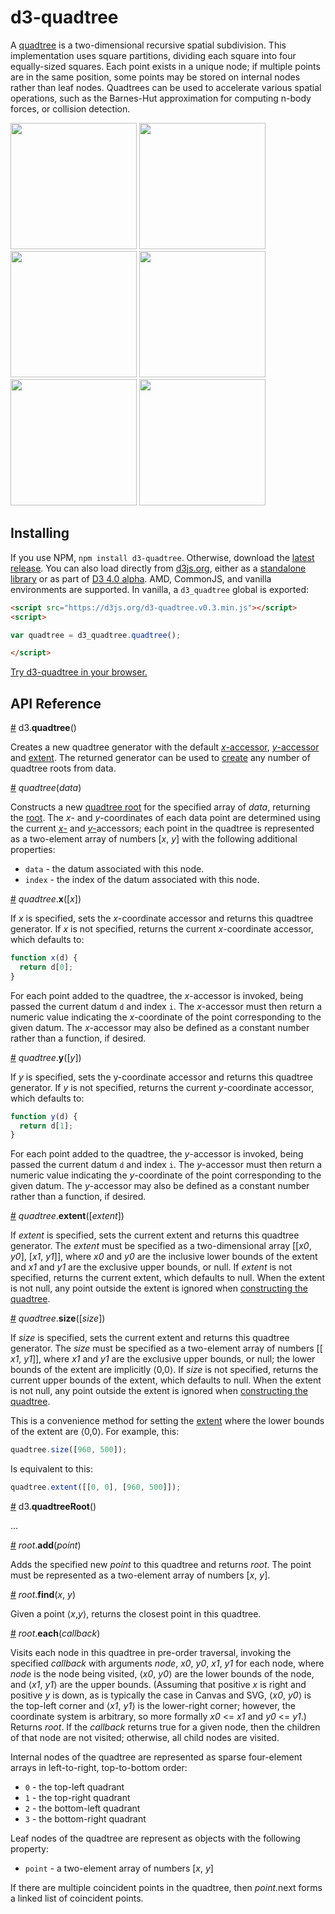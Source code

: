 # d3-quadtree

A [quadtree](https://en.wikipedia.org/wiki/Quadtree) is a two-dimensional recursive spatial subdivision. This implementation uses square partitions, dividing each square into four equally-sized squares. Each point exists in a unique node; if multiple points are in the same position, some points may be stored on internal nodes rather than leaf nodes. Quadtrees can be used to accelerate various spatial operations, such as the Barnes-Hut approximation for computing n-body forces, or collision detection.

<a href="http://bl.ocks.org/mbostock/9078690"><img src="http://bl.ocks.org/mbostock/raw/9078690/thumbnail.png" width="202"></a>
<a href="http://bl.ocks.org/mbostock/4343214"><img src="http://bl.ocks.org/mbostock/raw/4343214/thumbnail.png" width="202"></a>
<a href="http://bl.ocks.org/mbostock/6216724"><img src="http://bl.ocks.org/mbostock/raw/6216724/thumbnail.png" width="202"></a>
<a href="http://bl.ocks.org/mbostock/6224050"><img src="http://bl.ocks.org/mbostock/raw/6224050/thumbnail.png" width="202"></a>
<a href="http://bl.ocks.org/patricksurry/6478178"><img src="http://bl.ocks.org/patricksurry/raw/6478178/thumbnail.png" width="202"></a>
<a href="http://bl.ocks.org/llb4ll/8709363"><img src="http://bl.ocks.org/llb4ll/raw/8709363/thumbnail.png" width="202"></a>

## Installing

If you use NPM, `npm install d3-quadtree`. Otherwise, download the [latest release](https://github.com/d3/d3-quadtree/releases/latest). You can also load directly from [d3js.org](https://d3js.org), either as a [standalone library](https://d3js.org/d3-quadtree.v0.2.min.js) or as part of [D3 4.0 alpha](https://github.com/mbostock/d3/tree/4). AMD, CommonJS, and vanilla environments are supported. In vanilla, a `d3_quadtree` global is exported:

```html
<script src="https://d3js.org/d3-quadtree.v0.3.min.js"></script>
<script>

var quadtree = d3_quadtree.quadtree();

</script>
```

[Try d3-quadtree in your browser.](https://tonicdev.com/npm/d3-quadtree)

## API Reference

<a name="quadtree" href="#quadtree">#</a> d3.<b>quadtree</b>()

Creates a new quadtree generator with the default [*x*-accessor](#quadtree_x), [*y*-accessor](#quadtree_y) and [extent](#quadtree_extent). The returned generator can be used to [create](#_quadtree) any number of quadtree roots from data.

<a name="_quadtree" href="#_quadtree">#</a> <i>quadtree</i>(<i>data</i>)

Constructs a new [quadtree root](#quadtreeRoot) for the specified array of *data*, returning the [root](#quadtreeRoot). The *x*- and *y*-coordinates of each data point are determined using the current [*x*-](#quadtree_x) and [*y*-](#quadtree_y)accessors; each point in the quadtree is represented as a two-element array of numbers [*x*, *y*] with the following additional properties:

* `data` - the datum associated with this node.
* `index` - the index of the datum associated with this node.

<a name="quadtree_x" href="#quadtree_x">#</a> <i>quadtree</i>.<b>x</b>([<i>x</i>])

If *x* is specified, sets the *x*-coordinate accessor and returns this quadtree generator. If *x* is not specified, returns the current *x*-coordinate accessor, which defaults to:

```js
function x(d) {
  return d[0];
}
```

For each point added to the quadtree, the *x*-accessor is invoked, being passed the current datum `d` and index `i`. The *x*-accessor must then return a numeric value indicating the *x*-coordinate of the point corresponding to the given datum. The *x*-accessor may also be defined as a constant number rather than a function, if desired.

<a name="quadtree_y" href="#quadtree_y">#</a> <i>quadtree</i>.<b>y</b>([<i>y</i>])

If *y* is specified, sets the y-coordinate accessor and returns this quadtree generator. If *y* is not specified, returns the current *y*-coordinate accessor, which defaults to:

```js
function y(d) {
  return d[1];
}
```

For each point added to the quadtree, the *y*-accessor is invoked, being passed the current datum `d` and index `i`. The *y*-accessor must then return a numeric value indicating the *y*-coordinate of the point corresponding to the given datum. The *y*-accessor may also be defined as a constant number rather than a function, if desired.

<a name="quadtree_extent" href="#quadtree_extent">#</a> <i>quadtree</i>.<b>extent</b>([<i>extent</i>])

If *extent* is specified, sets the current extent and returns this quadtree generator. The *extent* must be specified as a two-dimensional array [​[*x0*, *y0*], [​*x1*, *y1*]​], where *x0* and *y0* are the inclusive lower bounds of the extent and *x1* and *y1* are the exclusive upper bounds, or null. If *extent* is not specified, returns the current extent, which defaults to null. When the extent is not null, any point outside the extent is ignored when [constructing the quadtree](#_quadtree).

<a name="quadtree_size" href="#quadtree_size">#</a> <i>quadtree</i>.<b>size</b>([<i>size</i>])

If *size* is specified, sets the current extent and returns this quadtree generator. The *size* must be specified as a two-element array of numbers [[​*x1*, *y1*]​], where *x1* and *y1* are the exclusive upper bounds, or null; the lower bounds of the extent are implicitly ⟨0,0⟩. If *size* is not specified, returns the current upper bounds of the extent, which defaults to null. When the extent is not null, any point outside the extent is ignored when [constructing the quadtree](#_quadtree).

This is a convenience method for setting the [extent](#quadtree_extent) where the lower bounds of the extent are ⟨0,0⟩. For example, this:

```js
quadtree.size([960, 500]);
```

Is equivalent to this:

```js
quadtree.extent([[0, 0], [960, 500]]);
```

<a name="quadtreeRoot" href="#quadtreeRoot">#</a> d3.<b>quadtreeRoot</b>()

…

<a name="root_add" href="#root_add">#</a> <i>root</i>.<b>add</b>(<i>point</i>)

Adds the specified new *point* to this quadtree and returns *root*. The point must be represented as a two-element array of numbers [*x*, *y*].

<a name="root_find" href="#root_find">#</a> <i>root</i>.<b>find</b>(<i>x</i>, <i>y</i>)

Given a point ⟨*x*,*y*⟩, returns the closest point in this quadtree.

<a name="root_each" href="#root_each">#</a> <i>root</i>.<b>each</b>(<i>callback</i>)

Visits each node in this quadtree in pre-order traversal, invoking the specified *callback* with arguments *node*, *x0*, *y0*, *x1*, *y1* for each node, where *node* is the node being visited, ⟨*x0*, *y0*⟩ are the lower bounds of the node, and ⟨*x1*, *y1*⟩ are the upper bounds. (Assuming that positive *x* is right and positive *y* is down, as is typically the case in Canvas and SVG, ⟨*x0*, *y0*⟩ is the top-left corner and ⟨*x1*, *y1*⟩ is the lower-right corner; however, the coordinate system is arbitrary, so more formally *x0* <= *x1* and *y0* <= *y1*.) Returns *root*. If the *callback* returns true for a given node, then the children of that node are not visited; otherwise, all child nodes are visited.

Internal nodes of the quadtree are represented as sparse four-element arrays in left-to-right, top-to-bottom order:

* `0` - the top-left quadrant
* `1` - the top-right quadrant
* `2` - the bottom-left quadrant
* `3` - the bottom-right quadrant

Leaf nodes of the quadtree are represent as objects with the following property:

* `point` - a two-element array of numbers [*x*, *y*]

If there are multiple coincident points in the quadtree, then *point*.next forms a linked list of coincident points.
